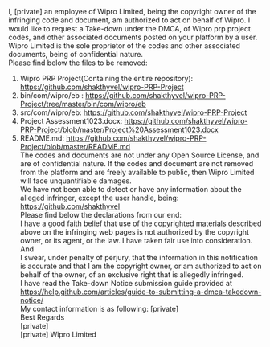 I, [private] an employee of Wipro Limited, being the copyright owner of the infringing code and document, am authorized to act on behalf of Wipro. I would like to request a Take-down under the DMCA, of Wipro prp project codes, and other associated documents posted on your platform by a user. Wipro Limited is the sole proprietor of the codes and other associated documents, being of confidential nature.  
Please find below the files to be removed:  
1. Wipro PRP Project(Containing the entire repository): https://github.com/shakthyvel/wipro-PRP-Project  
2. bin/com/wipro/eb : https://github.com/shakthyvel/wipro-PRP-Project/tree/master/bin/com/wipro/eb  
3. src/com/wipro/eb: https://github.com/shakthyvel/wipro-PRP-Project  
4. Project Assessment1023.docx: https://github.com/shakthyvel/wipro-PRP-Project/blob/master/Project%20Assessment1023.docx  
5. README.md: https://github.com/shakthyvel/wipro-PRP-Project/blob/master/README.md  
The codes and documents are not under any Open Source License, and are of confidential nature. If the codes and document are not removed from the platform and are freely available to public, then Wipro Limited will face unquantifiable damages.  
We have not been able to detect or have any information about the alleged infringer, except the user handle, being:   https://github.com/shakthyvel  
Please find below the declarations from our end:  
I have a good faith belief that use of the copyrighted materials described above on the infringing web pages is not authorized by the copyright owner, or its agent, or the law. I have taken fair use into consideration.  
And  
I swear, under penalty of perjury, that the information in this notification is accurate and that I am the copyright owner, or am authorized to act on behalf of the owner, of an exclusive right that is allegedly infringed.  
I have read the Take-down Notice submission guide provided at https://help.github.com/articles/guide-to-submitting-a-dmca-takedown-notice/  
My contact information is as following: 
[private]  
Best Regards  
[private]  
[private] 
Wipro Limited
